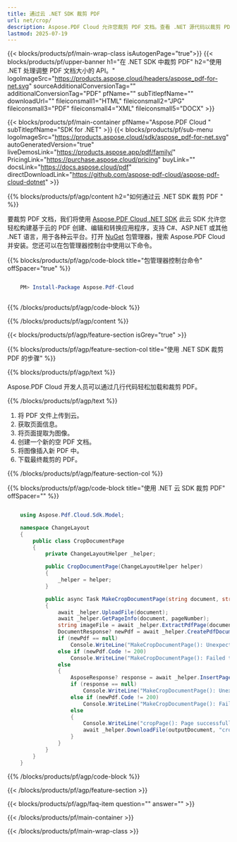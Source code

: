```yaml
---
title: 通过云 .NET SDK 裁剪 PDF
url: net/crop/
description: Aspose.PDF Cloud 允许您裁剪 PDF 文档。查看 .NET 源代码以裁剪 PDF 文件。
lastmod: 2025-07-19
---
```


{{< blocks/products/pf/main-wrap-class isAutogenPage="true">}}
{{< blocks/products/pf/upper-banner h1="在 .NET SDK 中裁剪 PDF" h2="使用 .NET 处理调整 PDF 文档大小的 API。" logoImageSrc="https://products.aspose.cloud/headers/aspose_pdf-for-net.svg" sourceAdditionalConversionTag="" additionalConversionTag="PDF" pfName="" subTitlepfName="" downloadUrl="" fileiconsmall1="HTML" fileiconsmall2="JPG" fileiconsmall3="PDF" fileiconsmall4="XML" fileiconsmall5="DOCX" >}}

{{< blocks/products/pf/main-container pfName="Aspose.PDF Cloud " subTitlepfName="SDK for .NET" >}}
{{< blocks/products/pf/sub-menu logoImageSrc="https://products.aspose.cloud/sdk/aspose_pdf-for-net.svg"
autoGeneratedVersion="true"
liveDemosLink="https://products.aspose.app/pdf/family/" PricingLink="https://purchase.aspose.cloud/pricing" buyLink="" docsLink="https://docs.aspose.cloud/pdf"  directDownloadLink="https://github.com/aspose-pdf-cloud/aspose-pdf-cloud-dotnet" >}}

{{% blocks/products/pf/agp/content h2="如何通过云 .NET SDK 裁剪 PDF " %}}

要裁剪 PDF 文档，我们将使用
[Aspose.PDF Cloud .NET SDK](https://products.aspose.cloud/pdf/net/)
此云 SDK 允许您轻松构建基于云的 PDF 创建、编辑和转换应用程序，支持 C#、ASP.NET 或其他 .NET 语言，用于各种云平台。打开
[NuGet](https://www.nuget.org/packages/Aspose.Pdf-Cloud)
包管理器，搜索
Aspose.PDF Cloud
并安装。您还可以在包管理器控制台中使用以下命令。

{{% blocks/products/pf/agp/code-block title="包管理器控制台命令" offSpacer="true" %}}

```powershell

    PM> Install-Package Aspose.Pdf-Cloud
     
```

{{% /blocks/products/pf/agp/code-block %}}

{{% /blocks/products/pf/agp/content %}}

{{< blocks/products/pf/agp/feature-section isGrey="true" >}}

{{% blocks/products/pf/agp/feature-section-col title="使用 .NET SDK 裁剪 PDF 的步骤" %}}

{{% blocks/products/pf/agp/text %}}

Aspose.PDF Cloud 开发人员可以通过几行代码轻松加载和裁剪 PDF。

{{% /blocks/products/pf/agp/text %}}

1. 将 PDF 文件上传到云。
1. 获取页面信息。
1. 将页面提取为图像。
1. 创建一个新的空 PDF 文档。
1. 将图像插入新 PDF 中。
1. 下载最终裁剪的 PDF。

{{% /blocks/products/pf/agp/feature-section-col %}}

{{% blocks/products/pf/agp/code-block title="使用 .NET 云 SDK 裁剪 PDF" offSpacer="" %}}

```cs

    using Aspose.Pdf.Cloud.Sdk.Model;

    namespace ChangeLayout
    {
        public class CropDocumentPage
        {
            private ChangeLayoutHelper _helper;

            public CropDocumentPage(ChangeLayoutHelper helper)
            {
                _helper = helper;
            }

            public async Task MakeCropDocumentPage(string document, string outputDocument, int pageNumber, int llx, int lly, int width, int height)
            {
                await _helper.UploadFile(document);
                await _helper.GetPageInfo(document, pageNumber);
                string imageFile = await _helper.ExtractPdfPage(document, pageNumber, _helper.config.CROP_PAGE_WIDTH, _helper.config.CROP_PAGE_HEIGHT);
                DocumentResponse? newPdf = await _helper.CreatePdfDocument(outputDocument, width, height);
                if (newPdf == null)
                    Console.WriteLine("MakeCropDocumentPage(): Unexpected error - new document is NULL");
                else if (newPdf.Code != 200)
                    Console.WriteLine("MakeCropDocumentPage(): Failed to create new PDF document!");
                else
                {
                    AsposeResponse? response = await _helper.InsertPageAsImage(outputDocument, imageFile, llx, lly);
                    if (response == null)
                        Console.WriteLine("MakeCropDocumentPage(): Unexpected error - insert image return NULL");
                    else if (newPdf.Code != 200)
                        Console.WriteLine("MakeCropDocumentPage(): Failed to insert image to the new PDF document!");
                    else
                    {
                        Console.WriteLine("cropPage(): Page successfully cropped.");
                        await _helper.DownloadFile(outputDocument, "cropped_");
                    }
                }
            }
        }
    }
```

{{% /blocks/products/pf/agp/code-block %}}

{{< /blocks/products/pf/agp/feature-section >}}

{{< blocks/products/pf/agp/faq-item question="" answer="" >}}

{{< /blocks/products/pf/main-container >}}

{{< /blocks/products/pf/main-wrap-class >}}

